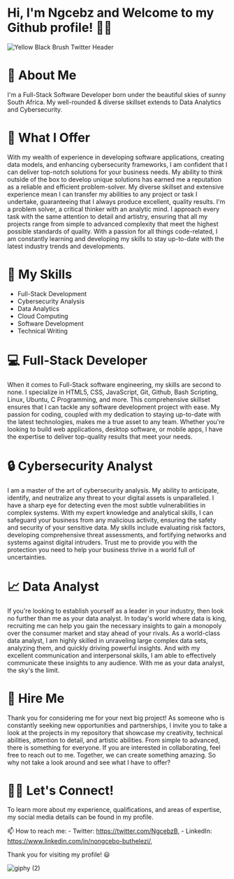 # Hi, I'm Ngcebz and Welcome to my Github profile! 👋🏾 
![Yellow Black Brush Twitter Header](https://user-images.githubusercontent.com/127565745/235279683-6415ae12-7e87-40bc-845d-5bcfe30f2846.png)


# 🌟  About Me
I'm a Full-Stack Software Developer born under the beautiful skies of sunny South Africa.
My well-rounded & diverse skillset extends to Data Analytics and Cybersecurity.


# 🌟  What I Offer 
With my wealth of experience in developing software applications, creating data models, and enhancing cybersecurity frameworks, I am confident that I can deliver top-notch solutions for your business needs. My ability to think outside of the box to develop unique solutions has earned me a reputation as a reliable and efficient problem-solver.
My diverse skillset and extensive experience mean I can transfer my abilities to any project or task I undertake, guaranteeing that I always produce excellent, quality results.
I'm a problem solver, a critical thinker with an analytic mind. I approach every task with the same attention to detail and artistry, ensuring that all my projects range from simple to advanced complexity that meet the highest possible standards of quality.
With a passion for all things code-related, I am constantly learning and developing my skills to stay up-to-date with the latest industry trends and developments.

#  🔧 My Skills
- Full-Stack Development
- Cybersecurity Analysis
- Data Analytics
- Cloud Computing
- Software Development
- Technical Writing


# 💻 Full-Stack Developer
When it comes to Full-Stack software engineering, my skills are second to none. I specialize in HTML5, CSS, JavaScript, Git, Github, Bash Scripting, Linux, Ubuntu, C Programming, and more. This comprehensive skillset ensures that I can tackle any software development project with ease. My passion for coding, coupled with my dedication to staying up-to-date with the latest technologies, makes me a true asset to any team. Whether you're looking to build web applications, desktop software, or mobile apps, I have the expertise to deliver top-quality results that meet your needs.


# 🔒 Cybersecurity Analyst
I am a master of the art of cybersecurity analysis. My ability to anticipate, identify, and neutralize any threat to your digital assets is unparalleled.
I have a sharp eye for detecting even the most subtle vulnerabilities in complex systems.
With my expert knowledge and analytical skills, I can safeguard your business from any malicious activity, ensuring the safety and security of your sensitive data.
My skills include evaluating risk factors, developing comprehensive threat assessments, and fortifying networks and systems against digital intruders.
Trust me to provide you with the protection you need to help your business thrive in a world full of uncertainties.


# 📈  Data Analyst
If you're looking to establish yourself as a leader in your industry, then look no further than me as your data analyst. In today's world where data is king, recruiting me can help you gain the necessary insights to gain a monopoly over the consumer market and stay ahead of your rivals. As a world-class data analyst, I am highly skilled in unraveling large complex data sets, analyzing them, and quickly driving powerful insights. And with my excellent communication and interpersonal skills, I am able to effectively communicate these insights to any audience. With me as your data analyst, the sky's the limit.


# 💼 Hire Me
Thank you for considering me for your next big project! As someone who is constantly seeking new opportunities and partnerships, I invite you to take a look at the projects in my repository that showcase my creativity, technical abilities, attention to detail, and artistic abilities. From simple to advanced, there is something for everyone. If you are interested in collaborating, feel free to reach out to me. Together, we can create something amazing. So why not take a look around and see what I have to offer?


# 🤝🏾  Let's Connect!
To learn more about my experience, qualifications, and areas of expertise, my social media details can be found in my profile.

📫 How to reach me: - Twitter: https://twitter.com/NgcebzB, - LinkedIn: https://www.linkedin.com/in/nongcebo-buthelezi/, 

Thank you for visiting my profile! 😃 
























![giphy (2)](https://user-images.githubusercontent.com/127565745/235269797-352a3c60-0b15-4a9a-bc07-7406cd48f58a.gif)
